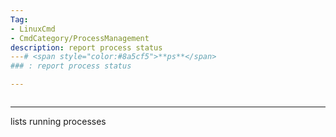```yaml
---
Tag:
- LinuxCmd 
- CmdCategory/ProcessManagement
description: report process status
---# <span style="color:#8a5cf5">**ps**</span>
### : report process status

---
```

```

```
---
lists running processes